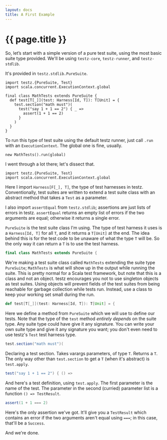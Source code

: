 ```yaml
---
layout: docs
title: A First Example
---
```


# {{ page.title }}

So, let’s start with a simple version of a pure test suite, using the
most basic suite type provided. We'll be using `testz-core`,
`testz-runner`, and `testz-stdlib`.

It's provided in `testz.stdlib.PureSuite`.

```tut:silent
import testz.{PureSuite, Test}
import scala.concurrent.ExecutionContext.global

final class MathTests extends PureSuite {
  def test[T[_]](test: Harness[Id, T]): T[Unit] = {
    test.section("math must")(
      test("say 1 + 1 == 2") { _ =>
        assert(1 + 1 == 2)
      }
    )
  }
}
```

To run this type of test suite using the default testz runner, just
call `.run` with an `ExecutionContext`. The global one is fine,
usually.

```tut:book
new MathTests().run(global)
```

I went through a lot there; let's dissect that.

```tut:silent
import testz.{PureSuite, Test}
import scala.concurrent.ExecutionContext.global
```

Here I import `Harness[F[_], T]`, the type of test harnesses in testz.
Conventionally, test suites are written to extend a test suite class
with an abstract method that takes a `Test` as a parameter.

I also import `assertEqual` from `testz.stdlib`; assertions are just
lists of errors in testz. `assertEqual` returns an empty list of
errors if the two arguments are equal; otherwise it returns a single
error.

`PureSuite` is the test suite class I'm using. The type of test
harness it uses is a `Harness[Id, T]` for all `T`, and it returns a
`T[Unit]` at the end. The idea behind this is for the test code to be unaware
of what the type `T` will be. So the only way it can return a `T` is to
use the test harness.

```scala
final class MathTests extends PureSuite {
```

We're making a test suite class called `MathTests` extending the suite
type `PureSuite`; `MathTests` is what will show up in the output while
running the suite. This is pretty normal for a Scala test framework,
but note that this is a class and not an object. testz encourages you
not to use singleton objects as test suites. Using objects will prevent
fields of the test suites from being reachable for garbage collection
while tests run. Instead, use a class to keep your working set small
during the run.

```scala
def test[T[_]](test: Harness[Id, T]): T[Unit] = {
```

Here we define a method from `PureSuite` which we will use to define our tests.
Note that the type of the `test` method *entirely depends* on the suite
type. Any suite type could have give it any signature. You can write
your own suite type and give it any signature you want; you don't even
need to use testz's `Test` test harness type.

```scala
test.section("math must")(
```

Declaring a test section. Takes varargs parameters, of type `T`.
Returns a `T`. The only way other than `test.section` to get a `T`
(when it's abstract) is `test.apply`.

```scala
test("say 1 + 1 == 2") { () =>
```

And here's a test definition, using `test.apply`.
The first parameter is the name of the test. The parameter in the
second (curried) parameter list is a function `() => TestResult`.

```scala
assert(1 + 1 === 2)
```

Here's the only assertion we've got.
It'll give you a `TestResult` which contains an error if the two
arguments aren't equal using `===`; in this case, that'll be a `Success`.

And we're done.
